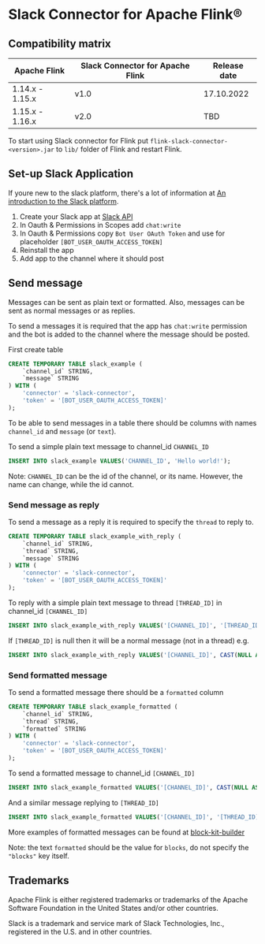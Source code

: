 # Slack Connector for Apache Flink®

## Compatibility matrix

| Apache Flink    | Slack Connector for Apache Flink | Release date |
-----------------|----------------------------------|--------------
| 1.14.x - 1.15.x | v1.0                             | 17.10.2022   |
| 1.15.x - 1.16.x | v2.0                             | TBD          |

To start using Slack connector for Flink put `flink-slack-connector-<version>.jar`
to `lib/` folder of Flink and restart Flink.

## Set-up Slack Application

If youre new to the slack platform, there's a lot of information at [An introduction to the Slack platform](https://api.slack.com/start/overview).

1. Create your Slack app at [Slack API](https://api.slack.com/apps)
2. In Oauth & Permissions in Scopes add `chat:write`
3. In Oauth & Permissions copy `Bot User OAuth Token` and use for placeholder `[BOT_USER_OAUTH_ACCESS_TOKEN]`
4. Reinstall the app
5. Add app to the channel where it should post 

## Send message

Messages can be sent as plain text or formatted. Also, messages can be sent as normal messages or as replies.

To send a messages it is required that the app has `chat:write` permission and the bot is added to the channel where the message should be posted.

First create table
```sql
CREATE TEMPORARY TABLE slack_example (
    `channel_id` STRING,
    `message` STRING 
) WITH (
    'connector' = 'slack-connector',
    'token' = '[BOT_USER_OAUTH_ACCESS_TOKEN]'
);
```
To be able to send messages in a table there should be columns with names `channel_id` and `message` (or `text`).

To send a simple plain text message to channel_id `CHANNEL_ID`
```sql
INSERT INTO slack_example VALUES('CHANNEL_ID', 'Hello world!');
```

Note: `CHANNEL_ID` can be the id of the channel, or its name. However, the name can change, while the id cannot.

### Send message as reply
To send a message as a reply it is required to specify the `thread` to reply to.
```sql
CREATE TEMPORARY TABLE slack_example_with_reply (
    `channel_id` STRING,
    `thread` STRING,
    `message` STRING 
) WITH (
    'connector' = 'slack-connector',
    'token' = '[BOT_USER_OAUTH_ACCESS_TOKEN]'
);
```
To reply with a simple plain text message to thread `[THREAD_ID]` in channel_id `[CHANNEL_ID]`
```sql
INSERT INTO slack_example_with_reply VALUES('[CHANNEL_ID]', '[THREAD_ID]', 'Hello world!');
```
If `[THREAD_ID]` is null then it will be a normal message (not in a thread) e.g.
```sql
INSERT INTO slack_example_with_reply VALUES('[CHANNEL_ID]', CAST(NULL AS STRING), 'Hello world!');
```

### Send formatted message
To send a formatted message there should be a `formatted` column
```sql
CREATE TEMPORARY TABLE slack_example_formatted (
    `channel_id` STRING,
    `thread` STRING,
    `formatted` STRING 
) WITH (
    'connector' = 'slack-connector',
    'token' = '[BOT_USER_OAUTH_ACCESS_TOKEN]'
);
```
To send a formatted message to channel_id `[CHANNEL_ID]`
```sql
INSERT INTO slack_example_formatted VALUES('[CHANNEL_ID]', CAST(NULL AS STRING), '[{"type": "divider"}]');
```
And a similar message replying to `[THREAD_ID]`
```sql
INSERT INTO slack_example_formatted VALUES('[CHANNEL_ID]', '[THREAD_ID]', '[{"type": "divider"}]');
```

More examples of formatted messages can be found at [block-kit-builder](https://app.slack.com/block-kit-builder)

Note: the text `formatted` should be the value for `blocks`, do not specify the `"blocks"` key itself.

## Trademarks

Apache Flink is either registered trademarks or trademarks of the Apache Software Foundation in the United States and/or other countries.

Slack is a trademark and service mark of Slack Technologies, Inc., registered in the U.S. and in other countries.
